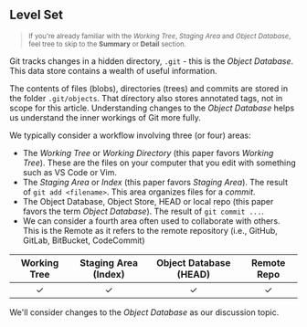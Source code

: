 ## Level Set
<small>

> If you're already familiar with the *Working Tree*, *Staging Area* and *Object Database*, feel tree to skip to the **Summary** or **Detail** section.
</small>
 
Git tracks changes in a hidden directory, `.git` - this is the *Object Database*. This data store contains a wealth of useful information.

The contents of files (blobs), directories (trees) and commits are stored in the folder `.git/objects`. That directory also stores annotated tags, not in scope for this article. Understanding changes to the *Object Database* helps us understand the inner workings of Git more fully.

 We typically consider a workflow involving three (or four) areas:
   - The *Working Tree* or *Working Directory* (this paper favors *Working Tree*). These are the files on your computer that you edit with something such as VS Code or Vim.
   - The *Staging Area* or *Index* (this paper favors *Staging Area*). The result of `git add <filename>`. This area organizes files for a *commit*.
   - The Object Database, Object Store, HEAD or local repo (this paper favors the term *Object Database*). The result of `git commit ...`.
   - We can consider a fourth area often used to collaborate with others. This is the Remote as it refers to the remote repository (i.e., GitHub, GitLab, BitBucket, CodeCommit)

| Working Tree   | Staging Area (Index) | Object Database (HEAD) | Remote Repo |
|:--------------:|:--------------------:|:-----------------:|:-----------:|
|       ✓        |        ✓             |         ✓         |         ✓   |

We'll consider changes to the *Object Database* as our discussion topic.